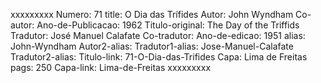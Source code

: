 xxxxxxxxx
Numero: 71
title: O Dia das Trífides
Autor: John Wyndham
Co-autor: 
Ano-de-Publicacao: 1962
Titulo-original: The Day of the Triffids
Tradutor: José Manuel Calafate
Co-tradutor: 
Ano-de-edicao: 1951
alias: John-Wyndham
Autor2-alias: 
Tradutor1-alias: Jose-Manuel-Calafate
Tradutor2-alias: 
Titulo-link: 71-O-Dia-das-Trifides
Capa: Lima de Freitas
pags: 250
Capa-link: Lima-de-Freitas
xxxxxxxxx